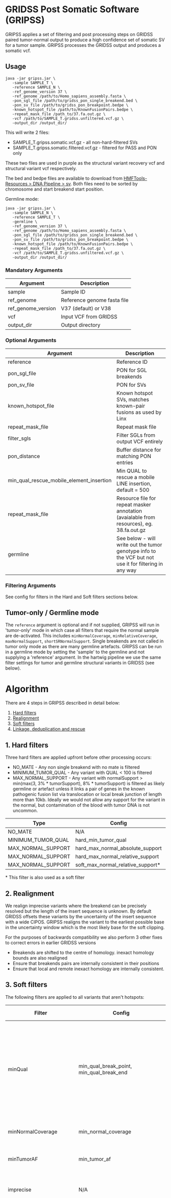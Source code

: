 # GRIDSS Post Somatic Software (GRIPSS)

GRIPSS applies a set of filtering and post processing steps on GRIDSS paired tumor-normal output to produce a high confidence set of somatic SV for a tumor sample.
GRIPSS processes the GRIDSS output and produces a somatic vcf.

## Usage

```
java -jar gripss.jar \
   -sample SAMPLE_T \
   -reference SAMPLE_N \
   -ref_genome_version 37 \
   -ref_genome /path/to/Homo_sapiens_assembly.fasta \
   -pon_sgl_file /path/to/gridss_pon_single_breakend.bed \
   -pon_sv_file /path/to/gridss_pon_breakpoint.bedpe \
   -known_hotspot_file /path/to/KnownFusionPairs.bedpe \
   -repeat_mask_file /path_to/37.fa.out.gz \
   -vcf /path/to/SAMPLE_T.gridss.unfiltered.vcf.gz \
   -output_dir /output_dir/ 
```

This will write 2 files:
- SAMPLE_T.gripss.somatic.vcf.gz - all non-hard-filtered SVs
- SAMPLE_T.gripss.somatic.filtered.vcf.gz - filtered for PASS and PON only

These two files are used in purple as the structural variant recovery vcf and structural variant vcf respectively.

The bed and bedpe files are available to download from [HMFTools-Resources > DNA Pipeline > sv](https://console.cloud.google.com/storage/browser/hmf-public/HMFtools-Resources/dna_pipeline/). 
Both files need to be sorted by chromosome and start breakend start position.

Germline mode:

```
java -jar gripss.jar \
   -sample SAMPLE_N \
   -reference SAMPLE_T \
   -germline \
   -ref_genome_version 37 \
   -ref_genome /path/to/Homo_sapiens_assembly.fasta \
   -pon_sgl_file /path/to/gridss_pon_single_breakend.bed \
   -pon_sv_file /path/to/gridss_pon_breakpoint.bedpe \
   -known_hotspot_file /path/to/KnownFusionPairs.bedpe \
   -repeat_mask_file /path_to/37.fa.out.gz \
   -vcf /path/to/SAMPLE_T.gridss.unfiltered.vcf.gz \
   -output_dir /output_dir/ 
```

### Mandatory Arguments

Argument | Description 
---|---
sample | Sample ID
ref_genome | Reference genome fasta file
ref_genome_version | V37 (default) or V38
vcf | Input VCF from GRIDSS 
output_dir | Output directory

### Optional Arguments

Argument | Description 
---|---
reference | Reference ID
pon_sgl_file | PON for SGL breakends
pon_sv_file | PON for SVs
known_hotspot_file | Known hotspot SVs, matches known-pair fusions as used by Linx
repeat_mask_file | Repeat mask file
filter_sgls | Filter SGLs from output VCF entirely
pon_distance | Buffer distance for matching PON entries
min_qual_rescue_mobile_element_insertion | Min QUAL to rescue a mobile LINE insertion, default = 500
repeat_mask_file | Resource file for repeat masker annotation (avaialable from resources), eg. 38.fa.out.gz
germline | See below - will write out the tumor genotype info to the VCF but not use it for filtering in any way

### Filtering Arguments
See config for filters in the Hard and Soft filters sections below.


## Tumor-only / Germline mode
The `reference` argument is optional and if not supplied, GRIPSS will run in 'tumor-only' mode in which case  all filters that require the normal sample are de-activated. 
This includes `minNormalCoverage`, `minRelativeCoverage`, `maxNormalSupport`, `shortSRNormalSupport`.
Single breakends are not called in tumor only mode as there are many germline artefacts. GRIPSS can be run in a germline mode by setting the 'sample' to the germline and not supplying a 'reference' argument.
In the hartwig pipeline we use the same filter settings for tumor and germline structural variants in GRIDSS (see below). 
 
# Algorithm

There are 4 steps in GRIPSS described in detail below:
  1. [Hard filters](#1-hard-filters)
  2. [Realignment](#2-realignment)
  3. [Soft filters](#3-soft-filters)
  4. [Linkage, deduplication and rescue](#4-linkage-deduplication-and-rescue)

## 1. Hard filters

Three hard filters are applied upfront before other processing occurs:
* NO_MATE - Any non single breakend with no mate is filtered
* MINIMUM_TUMOR_QUAL - Any variant with QUAL < 100 is filtered
* MAX_NORMAL_SUPPORT - Any variant with normalSupport > min(max(3, 3% * tumorSupport), 8% * tumorSupport) is filtered as likely germline or artefact unless it links a pair of genes in the known pathogenic fusion list via translocation or local break junction of length more than 10kb. Ideally we would not allow any support for the variant in the normal, but contamination of the blood with tumor DNA is not uncommon.

Type | Config | Default 
---|---|---
NO_MATE | N/A | N/A  
MINIMUM_TUMOR_QUAL | hard_min_tumor_qual | 100  
MAX_NORMAL_SUPPORT | hard_max_normal_absolute_support | 3
MAX_NORMAL_SUPPORT | hard_max_normal_relative_support | 0.08
MAX_NORMAL_SUPPORT | soft_max_normal_relative_support* | 0.03

<nowiki>*</nowiki> This filter is also used as a soft filter

## 2. Realignment

We realign imprecise variants where the breakend can be precisely resolved but the length of the insert sequence is unknown.  By default GRIDSS offsets these variants by the uncertainty of the insert sequence with a wide CIPOS.  GRIPSS realigns the variant to the earliest possible base in the uncertainty window which is the most likely base for the soft clipping.

For the purposes of backwards compatibility we also perform 3 other fixes to correct errors in earlier GRIDSS versions
* Breakends are shifted to the centre of homology.  inexact homology bounds are also realigned
* Ensure that breakends pairs are internally consistent in their positions
* Ensure that local and remote inexact homology are internally consistent.

## 3. Soft filters
 
The following filters are applied to all variants that aren't hotspots:

Filter | Config | Default | Description / purpose
---|---|---|---
minQual | min_qual_break_point, min_qual_break_end | 400, SGL = 500 | Minimum absolute tumor support for variant. For PMS2 (an important MMR gene) only (including 10kb upstream and downstream) the minimum qual is set to half the normal value due to the poor mappability of PMS2 due to it's close homolog PMS2CL.
minNormalCoverage | min_normal_coverage | 8 | Variants with low coverage in germline may be germline variants.
minTumorAF | min_tumor_af | 0.005 | Low AF variants in high depth regions may be artefacts. SGLs use S0.015.
imprecise | N/A | FALSE | Imprecise variants may be artefacts linking low mappability regions of the genome.   
PON | PON files | FALSE | Breakpoint must be found < 3 times in our cohort in pon_sv_file (or pon_sgl_file in the case of breakends). The Hartwig PON files are generated from ~3800 germline samples. The PON excludes imprecise calls and breakpoints <75 qual score and breakends < 428 qual score.  Inexact homology is allowed in overlap and an additional 3p margin of error is allowed for. 
maxPolyAHomLength | N/A | 6 | Variants with long poly-A homology are frequent artefacts at low VAF
maxPolyGLength | N/A | 16 | Long stretches of poly-G/poly-C are extremely rare in the ref genome but are known sequencer artefacts.  Single breakends with insert sequences containing long polyG homopolymers are filtered.   This filter is also applied to break junctions where 1 end maps in any of the following POLY-G regions (v38: {chr2:32,916,190-32,916,630; chr4:41,216,410-41,216,450; chr17:44,569,050-44,569,090}; v37: {2:33,141,260-33,141,700; 4:41,218,427-41,218,467; 17:42646418-42646458}).
maxNormalRelativeSupport | soft_max_normal_relative_support* | 0.03 | Too many support reads from the normal sample relative to the tumor. Indicates the variant is likely germline or artefact.

<nowiki>*</nowiki> This argument is also used for one of the hard filters

We also have 9 special filters applying to specific variant categories:

Filter | Config | Default | Scope | Description 
---|---|---|---|---
minLength | min_length | 32 | DEL, DUP & INS | Minimum absolute length (including insert sequence length) for short DEL and DUP SV to be called. 
minSingleInsertLength | N/A | 16 | SGL | Minimum insert sequence length for a single breakend
singleStrandBias | max_short_strand_bias | 0.05<SB<0.95 | SGL (excluding polyA tails) | Minimum/maximum proportion of reads from the forward strand supporting the single breakend.   PMS2 is excluded from this rule due to the poor mappability and high homology
maxHomLengthShortInv | max_hom_length_short_inv | 6 | INV(<50b) | Very short INV with high homology are a common sequencer artefact
discordantPairSupport | N/A | TRUE | INV(<50b) | Breakpoints must have at least 1 read mapped at each end.  Filters if ASRP=RP=0.
shortStrandBias | N/A | TRUE | INS,DEL & DUP(<1kb) | Short DEL and DUP must be strand balanced
shortSRTumorSupport | N/A | TRUE | INS,DEL & DUP(<1kb) | Short DELs and DUPs must be supported by at least 1 split read or in the case of very short DEL and INS at least 1 supporting indel containing read.
shortSRNormalSupport | N/A | FALSE | INS,DEL & DUP(<1kb) | Short DELs and DUPs must not be supported by 1 split read or 1 indel containing read in the normal 
shortDelInsArtefact | N/A | TRUE | DEL(<1kb) | Filter any short DEL where the insert sequence length + 1 = deletion length, unless the insert sequence is identical to the reverse complement (ie a short reciprocal inversion).  This is a known GRIDSS artefact.

For targeted data with higher depth please see additional recommendations for filters [here](https://github.com/hartwigmedical/hmftools/blob/master/README_TARGETED.md).

## 4. Linkage, deduplication and rescue

### A. Assembly linkage

Variants located on a single assembly are given a unique 'asm' identifier.

### B. Deduplication and transitive linkage

The GRIDSS output may contain structural variants which may be duplicated either by a single SV or by a chain of SVs with breakends proximate to each other which may or may not already be linked by assembly.
In the case where a variant is duplicated by a chain, we term this variant the spanning variant and these links to be transitive links.

For a variant to be marked as a duplicate, we must find 2 candidate transitive breakends which match the orientation and position of the spanning variant, within CIPOS bounds and allowing for the insert sequence length.
The CIPOS bounds for imprecise variants are ignored for this purpose and the match must be exact (see realignment section above).    

The candidate transitive breakends must be linkable in a continuous chain as one of the following cases:

* same variant - opposite breakends of the same SV
* same assembly - the 2 transitive SVs are part of the same assembly and oriented away from each other
* 1 transitive jump - the far breakend of the 2 transitive SVs / assemblies face each other and each link must be less than 1000 bases
* 2 transitive jumps - the far breakend of the 2 transitive SVs / assemblies both face opposite ends of a 3rd SV or assembly and each link must be less than 1000 bases

As a spanning variant may have multiple alternate paths, we first consider only assembly linked paths favouring those with the fewest jumps.  
If an assembly-only solution is unavailable we include up to two transitive jumps, but this must result in a single alternate path. 
If there are multiple alternate paths with transitive links, none will be selected.
 
If the deduplicated spanning variant is PRECISE, then the length of the insert sequence of the spanning variant must match the entire chain length of the transitive variants (again allowing for CIPOS bounds and insert sequence length of precise variants).  

Any single breakend which matches the position and orientation of another breakend or breakjunction (within CIPOS bounds) is also filtered as DEDUP.
GRIPSS prioritises retaining breakends / breakjunctions linked by assembly or transitive link, then breakends that are passing and finally by highest qual score. 

### C. Linkage by double stranded break

Double stranded break sites can lead to 2 proximate breakends in very close proximity with opposite orientation and either a small gap in between or a small overlap, frequently <30 bases.   GRIPSS links breakends with a unique 'DSB' id  where there is one and only one (non-DEDUPed) breakend within 30 bases (allowing for CIPOS bounds) with opposite orientation and both breakends have qual > 100.

### D. Rescue

Any breakend that is linked to a PASS breakend (by one of the 3 above rules) and is NOT filtered as DEDUP is rescued from soft filtering and marked as PASS. 
Breakend pairs that link a pair of genes to make a known pathogenic fusions are also rescued for all soft filters except maxPolyAHomLength.

To improve detection of mobile element insertions, we also rescue pairs of breakends or breakjunctions which are linked by ‘DSB’ and NOT PON filtered, 
with combined qual > 500 and with at least one of the breakends having the characteristic poly-A insert sequence tail of a mobile element insertion. 
We define a poly-A tail as 16 of the last 18 bases of the insert sequence are A. At the insertion site, negative oriented breakends must have poly-A tails 
at the end of the insert sequence and positive oriented breakends must have poly-T at the start of the insert sequence (if inserted on the reverse strand).

Note that for DSB and hotspot rescue, neither the rescued variant nor the rescuing variant is permitted to be a DEL, INS or DUP < 10kb in length.  

### E. Repeat masker annotation

Each variant with a BEALN (insert sequence alignment) is annotated with 4 additional fields from the entry with the most overlapping sequence from the repeat masker hg19.fa.out.gz file  which covers at least 10% and 20 bases of the alignment:

* INSRMP= Portion of inserted sequence whose alignment overlaps the repeatmasker repeat. 1.0 indicates the inserted sequence entirely mapping to the repeat
* INSRMRC=Inserted sequence repeatmasker repeat class  [matching repeat]
* INSRMRO=Inserted sequence repeatmasker repeat orientation
* INSRMRT=Inserted sequence repeatmasker repeat type [repeat class/family]

Note in the special case where more than 90% of the candidate alignment bases are  A or T then this is just reported as a simple_repeat A(n) or T(n) regardless of the repeatmasker annotation.

The INSRMRC and INSRMRT are used in various clustering rules downstream in LINX.   This functionality replaces fully the previous repeat masker post process for GRIDSS.  


## Counting Conventions in GRIPSS
- **Fragment support** - the count of supporting fragments for breakpoints is set to VF field from GRIDSS and for single breakends is set to BVF (with an exception that if a single breakend has BSC=BASRP=BASSR=0 then read support is set to 0).   The fragment support is used in the various support filters as described above
- **Qual score** - for breakpoints the qual is set to the qual.   For breakends the BAQ field (ie sum of qual for assembled reads supporting the breakend) is used for the qual except where the insert sequence has a poly-A tail in which case the BQ (qual of all reads supporting the breakend) is used.


## Version History and Download Links
- [2.3](https://github.com/hartwigmedical/hmftools/releases/tag/gripss-v2.3.4)
- [2.2](https://github.com/hartwigmedical/hmftools/releases/tag/gripss-v2.2)
- [2.1](https://github.com/hartwigmedical/hmftools/releases/tag/gripss-v2.1)
- [2.0](https://github.com/hartwigmedical/hmftools/releases/tag/gripss-v2.0)
- [1.12](https://github.com/hartwigmedical/hmftools/releases/tag/gripss-v1.12)
- [1.11](https://github.com/hartwigmedical/hmftools/releases/tag/gripss-v1.11)
- [1.10](https://github.com/hartwigmedical/hmftools/releases/tag/gripss-v1.10)
- [1.9](https://github.com/hartwigmedical/hmftools/releases/tag/gripss-v1.9)
- [1.8](https://github.com/hartwigmedical/hmftools/releases/tag/gripss-v1.8)
- [1.7](https://github.com/hartwigmedical/hmftools/releases/tag/gripss-v1.7)
- [1.6](https://github.com/hartwigmedical/hmftools/releases/tag/gripss-v1.6)
- [1.5](https://github.com/hartwigmedical/hmftools/releases/tag/gripss-v1.5)
- [1.4](https://github.com/hartwigmedical/hmftools/releases/tag/gripss-v1.4)
- [1.3](https://github.com/hartwigmedical/hmftools/releases/tag/gripss-v1.3)
- [1.2](https://github.com/hartwigmedical/hmftools/releases/tag/gripss-v1.2)
- [1.1](https://github.com/hartwigmedical/hmftools/releases/tag/gripss-v1.1)
- [1.0](https://github.com/hartwigmedical/hmftools/releases/tag/gripss-v1.0)
